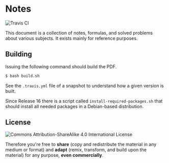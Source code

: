 # Notes
![Travis CI](https://travis-ci.org/mafagafogigante/notes.svg?branch=master)

This document is a collection of notes, formulas, and solved problems about
various subjects. It exists mainly for reference purposes.

## Building
Issuing the following command should build the PDF.
```bash
$ bash build.sh
```

See the `.travis.yml` file of a snapshot to understand how a given version is
built.

Since Release 16 there is a script called `install-required-packages.sh` that
should install all needed packages in a Debian-based distribution.

## License
![Commons Attribution-ShareAlike 4.0 International License](https://i.creativecommons.org/l/by-sa/4.0/80x15.png)

Therefore you're free to **share** (copy and redistribute the material in any
medium or format) and **adapt** (remix, transform, and build upon the material)
for any purpose, **even commercially**.
